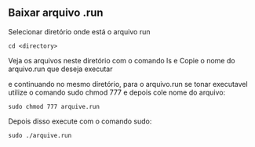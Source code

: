 ## Baixar arquivo .run
Selecionar diretório onde está o arquivo run
~~~linux
cd <directory>
~~~

Veja os arquivos neste diretório com o comando ls e Copie o nome do arquivo.run que deseja executar

e continuando no mesmo diretório, para o arquivo.run se tonar executavel utilize o comando sudo chmod 777 e depois cole nome do arquivo: 
~~~
sudo chmod 777 arquive.run
~~~

Depois disso execute com o comando sudo:
~~~linux
sudo ./arquive.run
~~~

